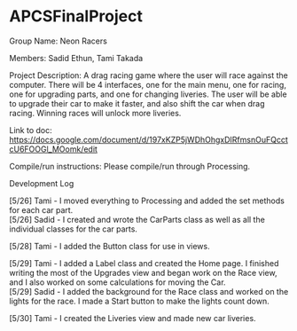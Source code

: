# APCSFinalProject

Group Name: Neon Racers

Members:
Sadid Ethun, Tami Takada

Project Description:
  A drag racing game where the user will race against the computer. There will be 4 interfaces, one for the main menu, one for racing, one for upgrading parts, and one for changing liveries. The user will be able to upgrade their car to make it faster, and also shift the car when drag racing. Winning races will unlock more liveries.  

Link to doc:
https://docs.google.com/document/d/197xKZP5jWDhOhgxDIRfmsnOuFQcctcU6FOOGl_MOomk/edit

Compile/run instructions:
Please compile/run through Processing.

Development Log

[5/26] Tami - I moved everything to Processing and added the set methods for each car part.  
[5/26] Sadid - I created and wrote the CarParts class as well as all the individual classes for the car parts.   

[5/28] Tami - I added the Button class for use in views.

[5/29] Tami - I added a Label class and created the Home page. I finished writing the most of the Upgrades view and began work on the Race view, and I also worked on some calculations for moving the Car.   
[5/29] Sadid - I added the background for the Race class and worked on the lights for the race. I made a Start button to make the lights count down. 

[5/30] Tami - I created the Liveries view and made new car liveries.
